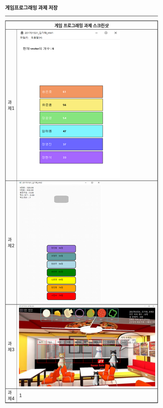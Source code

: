<h3>게임프로그래밍 과제 저장</h3> <hr>

<table border="1" border-collapse : collapse;>
  <th colspan="2"> 게임 프로그래밍 과제 스크린샷 </th>
  <tr>
    <td>과제1</td>
    <td><img src="HW1\hw1.png"></td>
  </tr>
  <tr>
    <td>과제2</td>
    <td><img src="HW2\hw2.png"></td>
  </tr>
  <tr>
    <td>과제3</td>
    <td><img src="HW3\hw3.png"></td>
  </tr>
  <tr>
    <td>과제4</td>
    <td>1</td>
  </tr>
</table>

